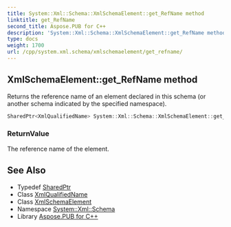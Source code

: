 ```yaml
---
title: System::Xml::Schema::XmlSchemaElement::get_RefName method
linktitle: get_RefName
second_title: Aspose.PUB for C++
description: 'System::Xml::Schema::XmlSchemaElement::get_RefName method. Returns the reference name of an element declared in this schema (or another schema indicated by the specified namespace) in C++.'
type: docs
weight: 1700
url: /cpp/system.xml.schema/xmlschemaelement/get_refname/
---
```

## XmlSchemaElement::get_RefName method


Returns the reference name of an element declared in this schema (or another schema indicated by the specified namespace).

```cpp
SharedPtr<XmlQualifiedName> System::Xml::Schema::XmlSchemaElement::get_RefName()
```


### ReturnValue

The reference name of the element.

## See Also

* Typedef [SharedPtr](../../../system/sharedptr/)
* Class [XmlQualifiedName](../../../system.xml/xmlqualifiedname/)
* Class [XmlSchemaElement](../)
* Namespace [System::Xml::Schema](../../)
* Library [Aspose.PUB for C++](../../../)
